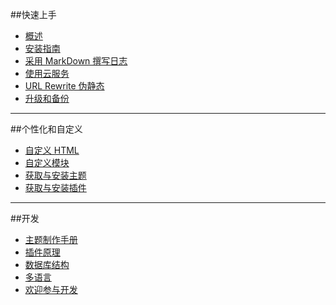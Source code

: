##快速上手
- [概述](./index.html)
- [安装指南](./setup.html)
- [采用 MarkDown 撰写日志](./write-with-markdown.html)
- [使用云服务](./cloud-services.html)
- [URL Rewrite 伪静态](./url-rewrite.html)
- [升级和备份](./upload-and-backup.html)

---

##个性化和自定义
- [自定义 HTML](#)
- [自定义模块](#)
- [获取与安装主题](#)
- [获取与安装插件](#)

---

##开发
- [主题制作手册](./theme-document.html)
- [插件原理](#)
- [数据库结构](#)
- [多语言](#)
- [欢迎参与开发](#)
